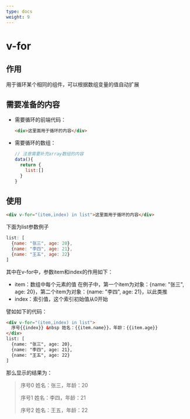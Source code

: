 ```yaml
---
type: docs
weight: 9
---
```


# v-for

## 作用

用于循环某个相同的组件，可以根据数组变量的值自动扩展

## 需要准备的内容

- 需要循环的前端代码：

  ```html
  <div>这里面用于循环的内容</div>
  ```

- 需要循环的数组：

  ```js
  // 注意需要补充array数组的内容
  data(){
    return {
      list:[]
    }
  }
  ```

## 使用

```html
<div v-for="(item,index) in list">这里面用于循环的内容</div>
```

下面为list参数例子

```js
list: [
  {name: "张三", age: 20},
  {name: "李四", age: 21},
  {name: "王五", age: 22}
]
```

其中在v-for中，参数item和index的作用如下：

- item：数组中每个元素的值
   在例子中，第一个item​​为对象：{name: "张三", age: 20}​​，第二个item​​为对象：{name: "李四", age: 21}​​，以此类推
- index：索引值，这个索引初始值从0开始

譬如如下的代码：

```html
<div v-for="(item,index) in list">
  序号{{index}} &nbsp 姓名：{{item.name}}，年龄：{{item.age}}
</div>
list: [
  {name: "张三", age: 20},
  {name: "李四", age: 21},
  {name: "王五", age: 22}
]
```

那么显示的结果为：

> 序号0 姓名：张三，年龄：20
>
> 序号1 姓名：李四，年龄：21
>
> 序号2 姓名：王五，年龄：22